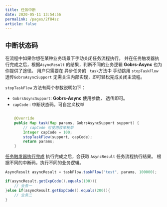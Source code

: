 ```yaml
---
title: 任务中断
date: 2020-05-11 13:54:56
permalink: /pages/2f84sz
article: false
---
```


## 中断状态码

在流程中如果你想在某种业务场景下手动关闭任务流程执行。 并在任务触发器执行完成之后，根据<code>AsyncResult</code> 的结果，判断不同的业务逻辑
**Gobrs-Async** 也为你提供了途径。 用户只需要在 异步任务的 <code> task</code>方法中 手动跳用 <code>stopTaskFlow</code> 透传<code>GobrsAsyncSupport</code>
无需关注内部实现，即可轻松完成关闭主流程。

<code>stopTaskFlow</code> 方法有两个参数说明如下：

* <code>GobrsAsyncSupport</code>: **Gobrs-Async** 使用参数， 透传即可。
* <code>capCode</code> : 中断状态码，可自定义枚举

```java 

    @Override
    public Map task(Map params, GobrsAsyncSupport support) {
        // capCode 可使用枚举枚举
        Integer capCode = 100;
        stopTaskFlow(support, capCode);
        return params;
    }

```


[任务触发器执行完成](/pages/2f674a/#启动任务流程) 执行完成之后，会获取 <code>AsyncResult</code> 任务流程执行结果。
根据不同的中断码，执行不同的业务逻辑。
```java 
AsyncResult asyncResult = taskFlow.taskFlow("test", params, 100000);

if(asyncResult.getExpCode().equals(100)){
    // 业务一
}else if(asyncResult.getExpCode().equals(200)){
    // 业务二
}
```








